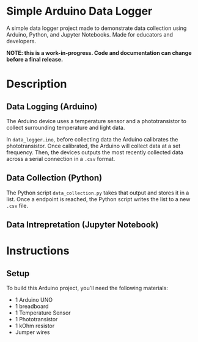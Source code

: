 # Simple Arduino Data Logger

A simple data logger project made to demonstrate data collection using Arduino, Python, and Jupyter Notebooks. Made for educators and developers.

**NOTE: this is a work-in-progress. Code and documentation can change before a final release.**

# Description

## Data Logging (Arduino)

The Arduino device uses a temperature sensor and a phototransistor to collect surrounding temperature and light data. 

In `data_logger.ino`, before collecting data the Arduino calibrates the phototransistor. Once calibrated, the Arduino will collect data at a set frequency. Then, the devices outputs the most recently collected data across a serial connection in a `.csv` format. 

## Data Collection (Python)

The Python script `data_collection.py` takes that output and stores it in a list. Once a endpoint is reached, the Python script writes the list to a new `.csv` file.

## Data Intrepretation (Jupyter Notebook)

# Instructions

## Setup

To build this Arduino project, you'll need the following materials:
- 1 Arduino UNO
- 1 breadboard
- 1 Temperature Sensor
- 1 Phototransistor
- 1 kOhm resistor
- Jumper wires
